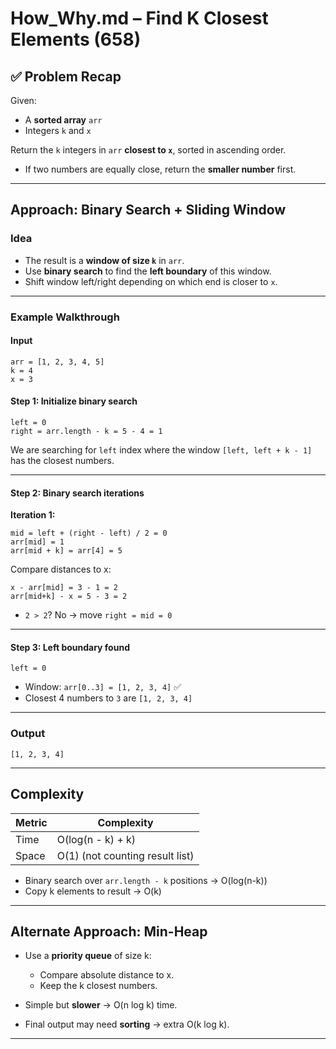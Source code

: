 # How_Why.md – Find K Closest Elements (658)

## ✅ Problem Recap

Given:

* A **sorted array** `arr`
* Integers `k` and `x`

Return the `k` integers in `arr` **closest to `x`**, sorted in ascending order.

* If two numbers are equally close, return the **smaller number** first.

---

## Approach: Binary Search + Sliding Window

### Idea

* The result is a **window of size `k`** in `arr`.
* Use **binary search** to find the **left boundary** of this window.
* Shift window left/right depending on which end is closer to `x`.

---

### Example Walkthrough

#### Input

```
arr = [1, 2, 3, 4, 5]
k = 4
x = 3
```

#### Step 1: Initialize binary search

```
left = 0
right = arr.length - k = 5 - 4 = 1
```

We are searching for `left` index where the window `[left, left + k - 1]` has the closest numbers.

---

#### Step 2: Binary search iterations

**Iteration 1:**

```
mid = left + (right - left) / 2 = 0
arr[mid] = 1
arr[mid + k] = arr[4] = 5
```

Compare distances to x:

```
x - arr[mid] = 3 - 1 = 2
arr[mid+k] - x = 5 - 3 = 2
```

* `2 > 2`? No → move `right = mid = 0`

---

#### Step 3: Left boundary found

```
left = 0
```

* Window: `arr[0..3] = [1, 2, 3, 4]` ✅
* Closest 4 numbers to `3` are `[1, 2, 3, 4]`

---

### Output

```
[1, 2, 3, 4]
```

---

## Complexity

| Metric | Complexity                      |
| ------ | ------------------------------- |
| Time   | O(log(n - k) + k)               |
| Space  | O(1) (not counting result list) |

* Binary search over `arr.length - k` positions → O(log(n-k))
* Copy k elements to result → O(k)

---

## Alternate Approach: Min-Heap

* Use a **priority queue** of size k:

  * Compare absolute distance to x.
  * Keep the k closest numbers.
* Simple but **slower** → O(n log k) time.
* Final output may need **sorting** → extra O(k log k).

---
